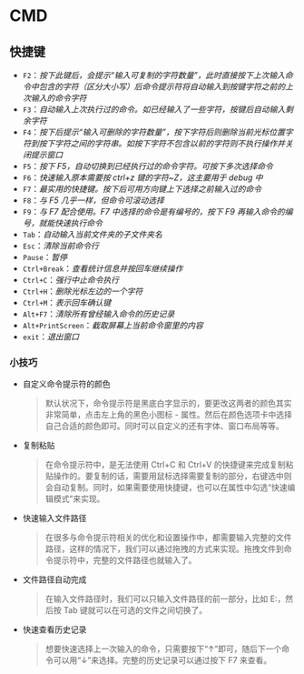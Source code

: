 # CMD

## 快捷键

- `F2`：_按下此键后，会提示“输入可复制的字符数量”，此时直接按下上次输入命令中包含的字符（区分大小写）后命令提示符将自动输入到按键字符之前的上次输入的命令字符_
- `F3`：_自动输入上次执行过的命令。如已经输入了一些字符，按键后自动输入剩余字符_
- `F4`：_按下后提示“输入可删除的字符数量”，按下字符后则删除当前光标位置字符到按下字符之间的字符串。如按下字符不包含以前的字符则不执行操作并关闭提示窗口_
- `F5`：_按下 F5，自动切换到已经执行过的命令字符。可按下多次选择命令_
- `F6`：_快速输入原本需要按 ctrl+z 键的字符~Z，这主要用于 debug 中_
- `F7`：_最实用的快捷键。按下后可用方向键上下选择之前输入过的命令_
- `F8`：_与 F5 几乎一样，但命令可滚动选择_
- `F9`：_与 F7 配合使用。F7 中选择的命令是有编号的，按下 F9 再输入命令的编号，就能快速执行命令_
- `Tab`：_自动输入当前文件夹的子文件夹名_
- `Esc`：_清除当前命令行_
- `Pause`：_暂停_
- `Ctrl+Break`：_查看统计信息并按回车继续操作_
- `Ctrl+C`：_强行中止命令执行_
- `Ctrl+H`：_删除光标左边的一个字符_
- `Ctrl+M`：_表示回车确认键_
- `Alt+F7`：_清除所有曾经输入命令的历史记录_
- `Alt+PrintScreen`：_截取屏幕上当前命令窗里的内容_
- `exit`：_退出窗口_

### 小技巧

- 自定义命令提示符的颜色
  > 默认状况下，命令提示符是黑底白字显示的，要更改这两者的颜色其实非常简单，点击左上角的黑色小图标 - 属性。然后在颜色选项卡中选择自己合适的颜色即可。同时可以自定义的还有字体、窗口布局等等。
- 复制粘贴
  > 在命令提示符中，是无法使用 Ctrl+C 和 Ctrl+V 的快捷键来完成复制粘贴操作的。要复制的话，需要用鼠标选择需要复制的部分，右键选中则会自动复制。同时，如果需要使用快捷键，也可以在属性中勾选“快速编辑模式”来实现。
- 快速输入文件路径
  > 在很多与命令提示符相关的优化和设置操作中，都需要输入完整的文件路径，这样的情况下，我们可以通过拖拽的方式来实现。拖拽文件到命令提示符中，完整的文件路径也就输入了。
- 文件路径自动完成
  > 在输入文件路径时，我们可以只输入文件路径的前一部分，比如 E:，然后按 Tab 键就可以在可选的文件之间切换了。
- 快速查看历史记录
  > 想要快速选择上一次输入的命令，只需要按下“↑”即可，随后下一个命令可以用“↓”来选择。完整的历史记录可以通过按下 F7 来查看。

